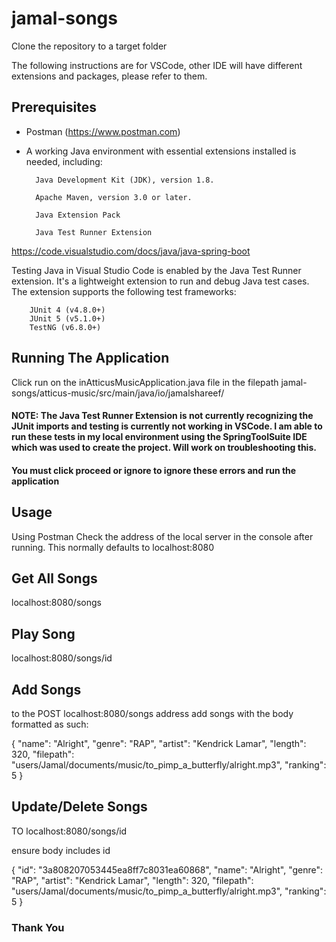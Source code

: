 # jamal-songs

Clone the repository to a target folder

The following instructions are for VSCode, other IDE will have different extensions and packages, please refer to them.

## Prerequisites
- Postman (https://www.postman.com)
- A working Java environment with essential extensions installed is needed, including:

        Java Development Kit (JDK), version 1.8.

        Apache Maven, version 3.0 or later.

        Java Extension Pack

        Java Test Runner Extension

https://code.visualstudio.com/docs/java/java-spring-boot


Testing Java in Visual Studio Code is enabled by the Java Test Runner extension. It's a lightweight extension to run and debug Java test cases. The extension supports the following test frameworks:

        JUnit 4 (v4.8.0+)
        JUnit 5 (v5.1.0+)
        TestNG (v6.8.0+)

## Running The Application

Click run on the inAtticusMusicApplication.java file in the filepath jamal-songs/atticus-music/src/main/java/io/jamalshareef/

#### NOTE: The Java Test Runner Extension is not currently recognizing the JUnit imports and testing is currently not working in VSCode. I am able to run these tests in my local environment using the SpringToolSuite IDE which was used to create the project. Will work on troubleshooting this.

#### You must click proceed or ignore to ignore these errors and run the application

## Usage

Using Postman
Check the address of the local server in the console after running. 
This normally defaults to localhost:8080

## Get All Songs
localhost:8080/songs

## Play Song
localhost:8080/songs/id

## Add Songs
to the POST localhost:8080/songs address add songs with the body formatted as such:

{
        "name": "Alright",
        "genre": "RAP",
        "artist": "Kendrick Lamar",
        "length": 320,
        "filepath": "users/Jamal/documents/music/to_pimp_a_butterfly/alright.mp3",
        "ranking": 5
 }
 
 ## Update/Delete Songs
 TO localhost:8080/songs/id
 
 ensure body includes id
 
 {
        "id": "3a808207053445ea8ff7c8031ea60868",
        "name": "Alright",
        "genre": "RAP",
        "artist": "Kendrick Lamar",
        "length": 320,
        "filepath": "users/Jamal/documents/music/to_pimp_a_butterfly/alright.mp3",
        "ranking": 5
  }
  
  ### Thank You
 
 
 
 




